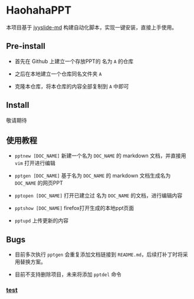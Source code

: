 # HaohahaPPT

本项目基于 [jyyslide-md](https://github.com/zweix123/jyyslide-md#install) 构建自动化脚本，实现一键安装，直接上手使用。

## Pre-install

- 首先在 Github 上建立一个存放PPT的 名为 `A` 的仓库

- 之后在本地建立一个仓库同名文件夹 `A`

- 克隆本仓库，将本仓库的内容全部复制到 `A` 中即可

## Install

敬请期待

## 使用教程

- `pptnew [DOC_NAME]` 新建一个名为 `DOC_NAME` 的 markdown 文档，并直接用 `vim` 打开进行编辑

- `pptgen [DOC_NAME]` 基于名为 `DOC_NAME` 的 markdown 文档生成名为 `DOC_NAME` 的网页PPT

- `pptopen [DOC_NAME]` 打开已建立过 名为 `DOC_NAME` 的文档，进行编辑内容

- `pptshow [DOC_NAME]` firefox打开生成的本地ppt页面

- `pptupd` 上传更新的内容

## Bugs

- 目前多次执行 `pptgen` 会重复添加文档链接到 `README.md`，后续打补丁时将采用替换方案。

- 目前不支持删除项目，未来将添加 `pptdel` 命令

### [test](./pages/test/index.html)
